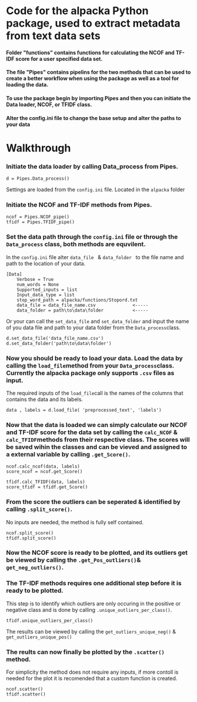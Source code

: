 
# Code for the alpacka Python package, used to extract metadata from text data sets
#### Folder "functions" contains functions for calculating the NCOF and TF-IDF score for a user specified data set. 
#### The file "Pipes" contains pipelins for the two methods that can be used to create a better workflow when using the package as well as a tool for loading the data.
#### To use the package begin by importing Pipes and then you can initiate the Data loader, NCOF, or TFIDF class. 
#### Alter the config.ini file to change the base setup and alter the paths to your data

# Walkthrough

### Initiate the data loader by calling Data_process from Pipes.
    d = Pipes.Data_process()
Settings are loaded from the `config.ini` file. Located in the `alpacka` folder
### Initiate the NCOF and TF-IDF methods from Pipes.
 

    ncof = Pipes.NCOF_pipe()  
	tfidf = Pipes.TFIDF_pipe()
### Set the data path through the `config.ini` file or through the `Data_process` class, both methods are equvilent. 
In the `config.ini` file alter `data_file ` & `data_folder ` to the file name and path to the location of your data. 

    [Data]  
	    Verbose = True  
	    num_words = None  
	    Supported_inputs = list  
	    Input_data_type = list  
	    stop_word_path = alpacka/functions/Stopord.txt  
	    data_file = data_file_name.csv  			<-----
	    data_folder = path\to\data\folder 			<-----
Or your can call the `set_data_file` and `set_data_folder` and input the name of you data file and path to your data folder from the  `Data_process`class.

    d.set_data_file('data_file_name.csv')
    d.set_data_folder('path\to\data\folder')

### Now you should be ready to load your data.  Load the data by calling the `load_file`method from your `Data_process`class. Currently  the alpacka package only supports `.csv` files as input. 
The required inputs of the `load_file`call is the names of the columns that contains the data and its labels. 

    data , labels = d.load_file( 'preprocessed_text', 'labels')
### Now that the data is loaded we can simply calculate our NCOF and TF-IDF score for the data set by calling the `calc_NCOF` & `calc_TFIDF`methods from their respective class. The scores will be saved wihin the classes and can be vieved and assigned to a external variable by calling `.get_Score()`.
   

    ncof.calc_ncof(data, labels)
    score_ncof = ncof.get_Score()

	tfidf.calc_TFIDF(data, labels)
    score_tfidf = tfidf.get_Score()

### From the score the outliers can be seperated & identified by calling `.split_score()`. 
No inputs are needed, the method is fully self contained.

    ncof.split_score()
    tfidf.split_score()

### Now the NCOF score is ready to be plotted, and its outliers get be viewed by calling the `.get_Pos_outliers()`& `get_neg_outliers()`.

### The TF-IDF methods requires one additional step before it is ready to be plotted. 
This step is to identify which outliers are only occuring in the positive or negative class and is done by calling `.unique_outliers_per_class()`. 

    tfidf.unique_outliers_per_class()
The results can be viewed by calling the `get_outliers_unique_neg()` & `get_outliers_unique_pos()`

### The reults can now finally be plotted by the `.scatter() `method. 
 For simplicity the method does not require any inputs, if more contoll is needed for the plot it is recomended that a custom function is created. 
 

    ncof.scatter()
    tfidf.scatter()
